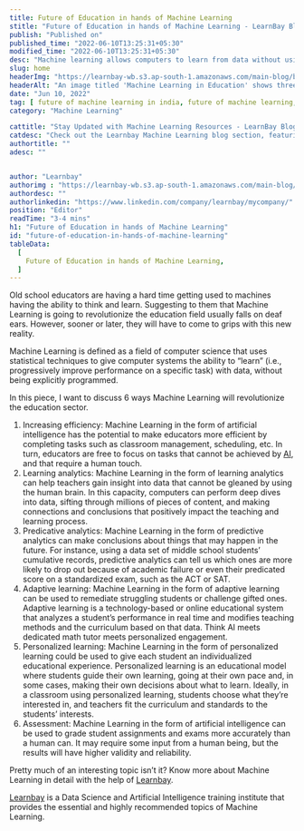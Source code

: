```yaml
---
title: Future of Education in hands of Machine Learning
stitle: "Future of Education in hands of Machine Learning - LearnBay Blog"
publish: "Published on"
published_time: "2022-06-10T13:25:31+05:30"
modified_time: "2022-06-10T13:25:31+05:30"
desc: "Machine learning allows computers to learn from data without using programs or human interference. This blog will brief you on machine learning in education examples."
slug: home
headerImg: "https://learnbay-wb.s3.ap-south-1.amazonaws.com/main-blog/blog/machine.jpg"
headerAlt: "An image titled 'Machine Learning in Education' shows three machine learning professionals sitting and discussing with a book and a  laptop."
date: "Jun 10, 2022"
tag: [ future of machine learning in india, future of machine learning, machine learning in education sector, machine learning in education examples, machine learning in education industry, use of machine learning in education, artificial intelligence and machine learning in education, benefits of machine learning in education, machine learning in edtech ]
category: "Machine Learning"

cattitle: "Stay Updated with Machine Learning Resources - LearnBay Blogs"
catdesc: "Check out the Learnbay Machine Learning blog section, featuring a comprehensive collection of blogs on Deep Learning, Neural Networks, NLP, etc."
authortitle: ""
adesc: ""


author: "Learnbay"
authorimg : "https://learnbay-wb.s3.ap-south-1.amazonaws.com/main-blog/blog/learnbay-admin.webp"
authordesc: ""
authorlinkedin: "https://www.linkedin.com/company/learnbay/mycompany/"
position: "Editor"
readTime: "3-4 mins"
h1: "Future of Education in hands of Machine Learning"
id: "future-of-education-in-hands-of-machine-learning"
tableData:
  [
    Future of Education in hands of Machine Learning,
  ]
---
```



Old school educators are having a hard time getting used to machines having the ability to think and learn. Suggesting to them that Machine Learning is going to revolutionize the education field usually falls on deaf ears. However, sooner or later, they will have to come to grips with this  new reality.


Machine Learning is defined as a field of computer science that uses statistical techniques to give computer systems the ability to “learn” (i.e., progressively improve performance on a specific task) with data, without being explicitly programmed.

In this piece, I want to discuss 6 ways Machine Learning will revolutionize the education sector.


1. Increasing efficiency: Machine Learning in the form of artificial intelligence has the potential to make educators more efficient by completing tasks such as classroom management, scheduling, etc. In turn, educators are free to focus on tasks that cannot be achieved by <a href="https://blog.learnbay.co/a-few-fascinating-facts-about-artificial-intelligence-in-2022-and-beyond" target="_blank">AI</a>, and that require a human touch.
2. Learning analytics: Machine Learning in the form of learning analytics can help teachers gain insight into data that cannot be gleaned by using the human brain. In this capacity, computers can perform deep dives into data, sifting through millions of pieces of content, and making connections and conclusions that positively impact the teaching and learning process.
3. Predicative analytics: Machine Learning in the form of predictive analytics can make conclusions about things that may happen in the future. For instance, using a data set of middle school students’ cumulative records, predictive analytics can tell us which ones are more likely to drop out because of academic failure or even their predicated score on a standardized exam, such as the ACT or SAT.
4. Adaptive learning: Machine Learning in the form of adaptive learning can be used to remediate struggling students or challenge gifted ones. Adaptive learning is a technology-based or online educational system that analyzes a student’s performance in real time and modifies teaching methods and the curriculum based on that data. Think AI meets dedicated math tutor meets personalized engagement.
5. Personalized learning: Machine Learning in the form of personalized learning could be used to give each student an individualized educational experience. Personalized learning is an educational model where students guide their own learning, going at their own pace and, in some cases, making their own decisions about what to learn. Ideally, in a classroom using personalized learning, students choose what they’re interested in, and teachers fit the curriculum and standards to the students’ interests.
6. Assessment: Machine Learning in the form of artificial intelligence can be used to grade student assignments and exams more accurately than a human can. It may require some input from a human being, but the results will have higher validity and reliability.

Pretty much of an interesting topic isn’t it? Know more about Machine Learning in detail with the help of <a href="https://blog.learnbay.co/10-must-know-machine-learning-algorithms-for-beginners-in-2023" target="_blank">Learnbay</a>.

<a href="https://learnbay.co/" target="_blank">Learnbay</a> is a Data Science and Artificial Intelligence training institute that provides the essential and highly recommended topics of Machine Learning.